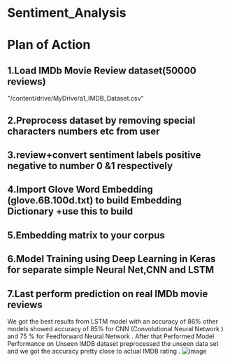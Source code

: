 # Sentiment_Analysis
# Plan of Action
## 1.Load IMDb Movie Review dataset(50000 reviews)
 "/content/drive/MyDrive/a1_IMDB_Dataset.csv"
## 2.Preprocess dataset by removing special characters numbers etc from user
## 3.review+convert sentiment labels positive negative to number 0 &1 respectively
## 4.Import Glove Word Embedding (glove.6B.100d.txt) to build Embedding Dictionary +use this to build 
## 5.Embedding matrix to your  corpus
## 6.Model Training using Deep Learning in Keras for separate simple Neural Net,CNN and LSTM
## 7.Last perform prediction on real IMDb movie reviews

We got the best results from LSTM model with an accuracy of 86% 
other models showed accuracy of 85% for CNN (Convolutional Neural Network ) and 75 % for Feedforward Neural Network .
After that Performed Model Performance on Unseen IMDB dataset preprocessed the unseen data set and we got the accuracy pretty close to actual IMDB rating .
![image](https://github.com/user-attachments/assets/3f78f08e-fa1b-49be-8bf2-142df1dc6fbf)
